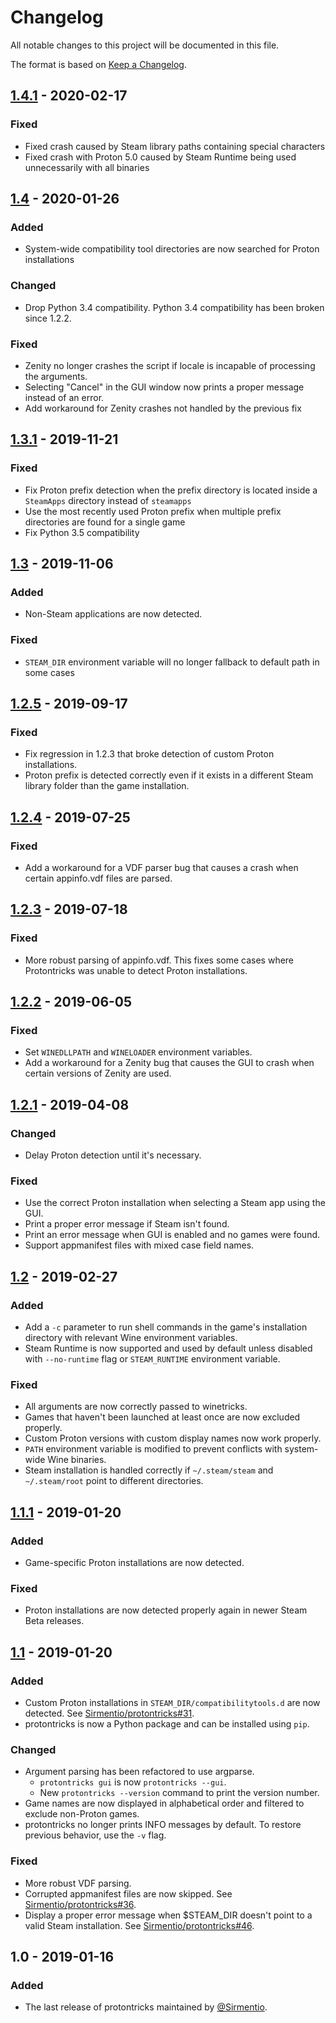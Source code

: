 # Changelog
All notable changes to this project will be documented in this file.


The format is based on [Keep a Changelog](https://keepachangelog.com/en/1.0.0/).

## [1.4.1] - 2020-02-17
### Fixed
 - Fixed crash caused by Steam library paths containing special characters
 - Fixed crash with Proton 5.0 caused by Steam Runtime being used unnecessarily with all binaries

## [1.4] - 2020-01-26
### Added
 - System-wide compatibility tool directories are now searched for Proton installations

### Changed
 - Drop Python 3.4 compatibility. Python 3.4 compatibility has been broken since 1.2.2.

### Fixed
 - Zenity no longer crashes the script if locale is incapable of processing the arguments.
 - Selecting "Cancel" in the GUI window now prints a proper message instead of an error.
 - Add workaround for Zenity crashes not handled by the previous fix

## [1.3.1] - 2019-11-21
### Fixed
 - Fix Proton prefix detection when the prefix directory is located inside a `SteamApps` directory instead of `steamapps`
 - Use the most recently used Proton prefix when multiple prefix directories are found for a single game
 - Fix Python 3.5 compatibility

## [1.3] - 2019-11-06
### Added
 - Non-Steam applications are now detected.

### Fixed
 - `STEAM_DIR` environment variable will no longer fallback to default path in some cases

## [1.2.5] - 2019-09-17
### Fixed
 - Fix regression in 1.2.3 that broke detection of custom Proton installations.
 - Proton prefix is detected correctly even if it exists in a different Steam library folder than the game installation.

## [1.2.4] - 2019-07-25
### Fixed
 - Add a workaround for a VDF parser bug that causes a crash when certain appinfo.vdf files are parsed.

## [1.2.3] - 2019-07-18
### Fixed
 - More robust parsing of appinfo.vdf. This fixes some cases where Protontricks was unable to detect Proton installations.

## [1.2.2] - 2019-06-05
### Fixed
 - Set `WINEDLLPATH` and `WINELOADER` environment variables.
 - Add a workaround for a Zenity bug that causes the GUI to crash when certain versions of Zenity are used.

## [1.2.1] - 2019-04-08
### Changed
 - Delay Proton detection until it's necessary.

### Fixed
 - Use the correct Proton installation when selecting a Steam app using the GUI.
 - Print a proper error message if Steam isn't found.
 - Print an error message when GUI is enabled and no games were found.
 - Support appmanifest files with mixed case field names.

## [1.2] - 2019-02-27
### Added
 - Add a `-c` parameter to run shell commands in the game's installation directory with relevant Wine environment variables.
 - Steam Runtime is now supported and used by default unless disabled with `--no-runtime` flag or `STEAM_RUNTIME` environment variable.

### Fixed
 - All arguments are now correctly passed to winetricks.
 - Games that haven't been launched at least once are now excluded properly.
 - Custom Proton versions with custom display names now work properly.
 - `PATH` environment variable is modified to prevent conflicts with system-wide Wine binaries.
 - Steam installation is handled correctly if `~/.steam/steam` and `~/.steam/root` point to different directories.

## [1.1.1] - 2019-01-20
### Added
 - Game-specific Proton installations are now detected.

### Fixed
 - Proton installations are now detected properly again in newer Steam Beta releases.

## [1.1] - 2019-01-20
### Added
 - Custom Proton installations in `STEAM_DIR/compatibilitytools.d` are now detected. See [Sirmentio/protontricks#31](https://github.com/Sirmentio/protontricks/issues/31).
 - protontricks is now a Python package and can be installed using `pip`.
 
### Changed
 - Argument parsing has been refactored to use argparse.
   - `protontricks gui` is now `protontricks --gui`.
   - New `protontricks --version` command to print the version number.
 - Game names are now displayed in alphabetical order and filtered to exclude non-Proton games.
 - protontricks no longer prints INFO messages by default. To restore previous behavior, use the `-v` flag.

### Fixed
 - More robust VDF parsing.
 - Corrupted appmanifest files are now skipped. See [Sirmentio/protontricks#36](https://github.com/Sirmentio/protontricks/pull/36).
 - Display a proper error message when $STEAM_DIR doesn't point to a valid Steam installation. See [Sirmentio/protontricks#46](https://github.com/Sirmentio/protontricks/issues/46).

## 1.0 - 2019-01-16
### Added
 - The last release of protontricks maintained by [@Sirmentio](https://github.com/Sirmentio).

[Unreleased]: https://github.com/Matoking/protontricks/compare/1.4.1...HEAD
[1.4.1]: https://github.com/Matoking/protontricks/compare/1.4...1.4.1
[1.4]: https://github.com/Matoking/protontricks/compare/1.3.1...1.4
[1.3.1]: https://github.com/Matoking/protontricks/compare/1.3...1.3.1
[1.3]: https://github.com/Matoking/protontricks/compare/1.2.5...1.3
[1.2.5]: https://github.com/Matoking/protontricks/compare/1.2.4...1.2.5
[1.2.4]: https://github.com/Matoking/protontricks/compare/1.2.3...1.2.4
[1.2.3]: https://github.com/Matoking/protontricks/compare/1.2.2...1.2.3
[1.2.2]: https://github.com/Matoking/protontricks/compare/1.2.1...1.2.2
[1.2.1]: https://github.com/Matoking/protontricks/compare/1.2...1.2.1
[1.2]: https://github.com/Matoking/protontricks/compare/1.1.1...1.2
[1.1.1]: https://github.com/Matoking/protontricks/compare/1.1...1.1.1
[1.1]: https://github.com/Matoking/protontricks/compare/1.0...1.1

